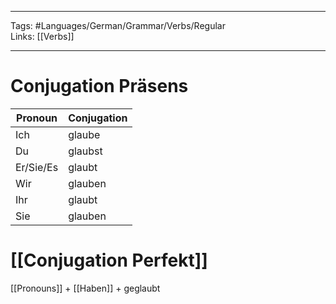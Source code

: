 ___
Tags: #Languages/German/Grammar/Verbs/Regular  
Links: [[Verbs]]
___
# Conjugation Präsens
Pronoun|Conjugation
------------ | ------------
Ich | glaube
Du | glaubst
Er/Sie/Es | glaubt
Wir | glauben
Ihr | glaubt
Sie | glauben


# [[Conjugation Perfekt]]
[[Pronouns]] + [[Haben]] + geglaubt